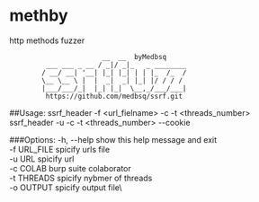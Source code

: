 # methby
http methods fuzzer

                           __  __  byMedbsq              
             ___ ___ _ __ / _|/ _|_   _ ________
            / __/ __| '__| |_| |_| | | |_  /_  /
            \__ \__ \ |  |  _|  _| |_| |/ / / / 
            |___/___/_|  |_| |_|  \__,_/___/___|
             https://github.com/medbsq/ssrf.git
            



##Usage: 
ssrf_header -f <url_fielname> -c  <colaborato> -t <threads_number> 
ssrf_header -u <url> -c  <colaborato> -t <threads_number> --cookie <cookies>


###Options:
  -h, --help   show this help message and exit\
  -f URL_FILE  spicify urls file\
  -u URL       spicify url\
  -c COLAB     burp suite colaborator\
  -t THREADS   spicify nybmer of threads\
  -o OUTPUT    spicify output file\
